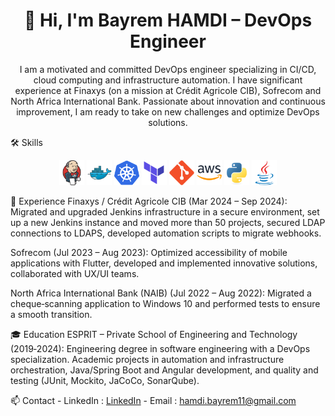 <h1 align="center">👋 Hi, I'm Bayrem HAMDI – DevOps Engineer</h1> <p align="center"> I am a motivated and committed DevOps engineer specializing in CI/CD, cloud computing and infrastructure automation. I have significant experience at Finaxys (on a mission at Crédit Agricole CIB), Sofrecom and North Africa International Bank. Passionate about innovation and continuous improvement, I am ready to take on new challenges and optimize DevOps solutions. </p>
🛠️ Skills
<p align="center"> <img src="https://raw.githubusercontent.com/devicons/devicon/master/icons/jenkins/jenkins-original.svg" alt="Jenkins" width="40" height="40"/> <img src="https://raw.githubusercontent.com/devicons/devicon/master/icons/docker/docker-original.svg" alt="Docker" width="40" height="40"/> <img src="https://raw.githubusercontent.com/devicons/devicon/master/icons/kubernetes/kubernetes-plain.svg" alt="Kubernetes" width="40" height="40"/> <img src="https://raw.githubusercontent.com/devicons/devicon/master/icons/terraform/terraform-original.svg" alt="Terraform" width="40" height="40"/> <img src="https://raw.githubusercontent.com/devicons/devicon/master/icons/git/git-original.svg" alt="Git" width="40" height="40"/> <img src="https://raw.githubusercontent.com/devicons/devicon/master/icons/amazonwebservices/amazonwebservices-original-wordmark.svg" alt="AWS" width="40" height="40"/> <img src="https://raw.githubusercontent.com/devicons/devicon/master/icons/python/python-original.svg" alt="Python" width="40" height="40"/> <img src="https://raw.githubusercontent.com/devicons/devicon/master/icons/java/java-original.svg" alt="Java" width="40" height="40"/> </p>
💼 Experience
Finaxys / Crédit Agricole CIB (Mar 2024 – Sep 2024): Migrated and upgraded Jenkins infrastructure in a secure environment, set up a new Jenkins instance and moved more than 50 projects, secured LDAP connections to LDAPS, developed automation scripts to migrate webhooks.

Sofrecom (Jul 2023 – Aug 2023): Optimized accessibility of mobile applications with Flutter, developed and implemented innovative solutions, collaborated with UX/UI teams.

North Africa International Bank (NAIB) (Jul 2022 – Aug 2022): Migrated a cheque‑scanning application to Windows 10 and performed tests to ensure a smooth transition.

🎓 Education
ESPRIT – Private School of Engineering and Technology (2019‑2024): Engineering degree in software engineering with a DevOps specialization. Academic projects in automation and infrastructure orchestration, Java/Spring Boot and Angular development, and quality and testing (JUnit, Mockito, JaCoCo, SonarQube).

📫 Contact
- LinkedIn : [LinkedIn](https://www.linkedin.com/in/bayrem-hamdi/)
- Email : hamdi.bayrem11@gmail.com
